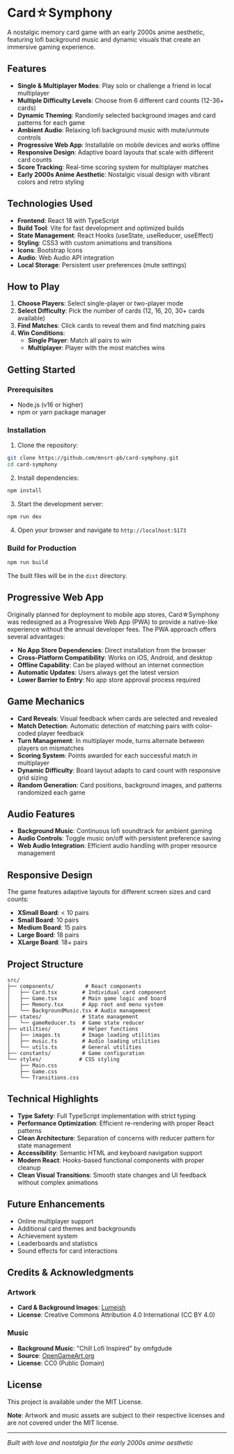 # Card☆Symphony

A nostalgic memory card game with an early 2000s anime aesthetic, featuring lofi background music and dynamic visuals that create an immersive gaming experience.

## Features

- **Single & Multiplayer Modes**: Play solo or challenge a friend in local multiplayer
- **Multiple Difficulty Levels**: Choose from 6 different card counts (12-36+ cards)
- **Dynamic Theming**: Randomly selected background images and card patterns for each game
- **Ambient Audio**: Relaxing lofi background music with mute/unmute controls
- **Progressive Web App**: Installable on mobile devices and works offline
- **Responsive Design**: Adaptive board layouts that scale with different card counts
- **Score Tracking**: Real-time scoring system for multiplayer matches
- **Early 2000s Anime Aesthetic**: Nostalgic visual design with vibrant colors and retro styling

## Technologies Used

- **Frontend**: React 18 with TypeScript
- **Build Tool**: Vite for fast development and optimized builds
- **State Management**: React Hooks (useState, useReducer, useEffect)
- **Styling**: CSS3 with custom animations and transitions
- **Icons**: Bootstrap Icons
- **Audio**: Web Audio API integration
- **Local Storage**: Persistent user preferences (mute settings)

## How to Play

1. **Choose Players**: Select single-player or two-player mode
2. **Select Difficulty**: Pick the number of cards (12, 16, 20, 30+ cards available)
3. **Find Matches**: Click cards to reveal them and find matching pairs
4. **Win Conditions**:
   - **Single Player**: Match all pairs to win
   - **Multiplayer**: Player with the most matches wins

## Getting Started

### Prerequisites
- Node.js (v16 or higher)
- npm or yarn package manager

### Installation

1. Clone the repository:
```bash
git clone https://github.com/mnsrt-pb/card-symphony.git
cd card-symphony
```

2. Install dependencies:
```bash
npm install
```

3. Start the development server:
```bash
npm run dev
```

4. Open your browser and navigate to `http://localhost:5173`

### Build for Production

```bash
npm run build
```

The built files will be in the `dist` directory.

## Progressive Web App

Originally planned for deployment to mobile app stores, Card☆Symphony was redesigned as a Progressive Web App (PWA) to provide a native-like experience without the annual developer fees. The PWA approach offers several advantages:

- **No App Store Dependencies**: Direct installation from the browser
- **Cross-Platform Compatibility**: Works on iOS, Android, and desktop
- **Offline Capability**: Can be played without an internet connection
- **Automatic Updates**: Users always get the latest version
- **Lower Barrier to Entry**: No app store approval process required

## Game Mechanics

- **Card Reveals**: Visual feedback when cards are selected and revealed
- **Match Detection**: Automatic detection of matching pairs with color-coded player feedback
- **Turn Management**: In multiplayer mode, turns alternate between players on mismatches
- **Scoring System**: Points awarded for each successful match in multiplayer
- **Dynamic Difficulty**: Board layout adapts to card count with responsive grid sizing
- **Random Generation**: Card positions, background images, and patterns randomized each game

## Audio Features

- **Background Music**: Continuous lofi soundtrack for ambient gaming
- **Audio Controls**: Toggle music on/off with persistent preference saving
- **Web Audio Integration**: Efficient audio handling with proper resource management

## Responsive Design

The game features adaptive layouts for different screen sizes and card counts:
- **XSmall Board**: < 10 pairs
- **Small Board**: 10 pairs
- **Medium Board**: 15 pairs
- **Large Board**: 18 pairs
- **XLarge Board**: 18+ pairs

## Project Structure

```
src/
├── components/          # React components
│   ├── Card.tsx        # Individual card component
│   ├── Game.tsx        # Main game logic and board
│   ├── Memory.tsx      # App root and menu system
│   └── BackgroundMusic.tsx # Audio management
├── states/             # State management
│   └── gameReducer.ts  # Game state reducer
├── utilities/          # Helper functions
│   ├── images.ts       # Image loading utilities
│   ├── music.ts        # Audio loading utilities
│   └── utils.ts        # General utilities
├── constants/          # Game configuration
└── styles/            # CSS styling
    ├── Main.css
    ├── Game.css
    └── Transitions.css
```

## Technical Highlights

- **Type Safety**: Full TypeScript implementation with strict typing
- **Performance Optimization**: Efficient re-rendering with proper React patterns
- **Clean Architecture**: Separation of concerns with reducer pattern for state management
- **Accessibility**: Semantic HTML and keyboard navigation support
- **Modern React**: Hooks-based functional components with proper cleanup
- **Clean Visual Transitions**: Smooth state changes and UI feedback without complex animations

## Future Enhancements

- Online multiplayer support
- Additional card themes and backgrounds
- Achievement system
- Leaderboards and statistics
- Sound effects for card interactions

## Credits & Acknowledgments

### Artwork
- **Card & Background Images**: [Lumeish](https://lumeish.itch.io/)
- **License**: Creative Commons Attribution 4.0 International (CC BY 4.0)

### Music
- **Background Music**: "Chill Lofi Inspired" by omfgdude
- **Source**: [OpenGameArt.org](https://opengameart.org/content/chill-lofi-inspired)
- **License**: CC0 (Public Domain)

## License

This project is available under the MIT License. 

**Note**: Artwork and music assets are subject to their respective licenses and are not covered under the MIT license.

---

*Built with love and nostalgia for the early 2000s anime aesthetic*

